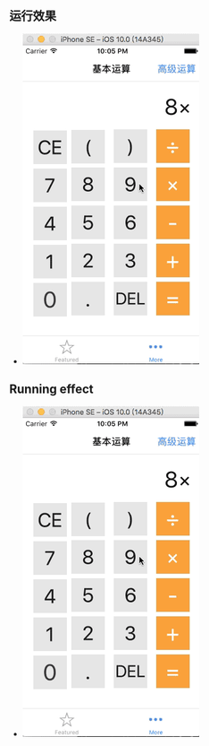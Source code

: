 ## 运行效果
* ![advance_calculator]( https://github.com/ahutsunshine/Calculator/blob/master/gif/%E9%AB%98%E7%BA%A7%E8%AE%A1%E7%AE%97%E5%99%A8.gif )

## Running effect
* ![advance_calculator]( https://github.com/ahutsunshine/Calculator/blob/master/gif/%E9%AB%98%E7%BA%A7%E8%AE%A1%E7%AE%97%E5%99%A8.gif )
